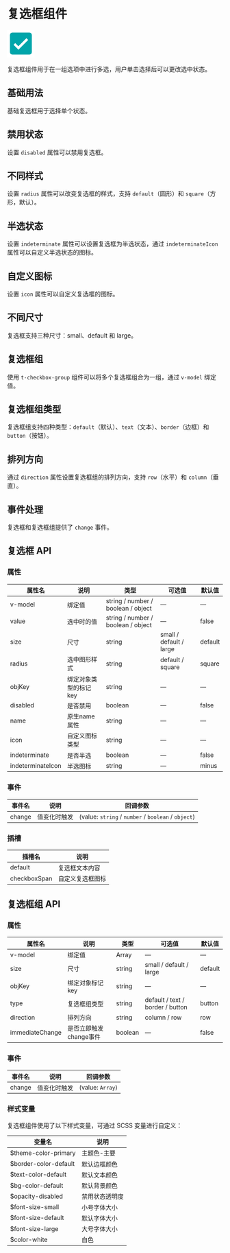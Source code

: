 <script setup lang="ts">
import checkboxBasic from '../examples/checkbox/basic.vue'
import checkboxDisabled from '../examples/checkbox/disabled.vue'
import checkboxRadius from '../examples/checkbox/radius.vue'
import checkboxIndeterminate from '../examples/checkbox/indeterminate.vue'
import checkboxIcon from '../examples/checkbox/icon.vue'
import checkboxSize from '../examples/checkbox/size.vue'
import checkboxGroup from '../examples/checkbox/group.vue'
import checkboxGroupType from '../examples/checkbox/group-type.vue'
import checkboxDirection from '../examples/checkbox/direction.vue'
import checkboxEvents from '../examples/checkbox/events.vue'
</script>

# 复选框组件

![复选框组件](/components/checkbox.png)

复选框组件用于在一组选项中进行多选，用户单击选择后可以更改选中状态。

## 基础用法

基础复选框用于选择单个状态。

<demo :component="checkboxBasic" name="checkbox" examples="basic" />

## 禁用状态

设置 `disabled` 属性可以禁用复选框。

<demo :component="checkboxDisabled" name="checkbox" examples="disabled" />

## 不同样式

设置 `radius` 属性可以改变复选框的样式，支持 `default`（圆形）和 `square`（方形，默认）。

<demo :component="checkboxRadius" name="checkbox" examples="radius" />

## 半选状态

设置 `indeterminate` 属性可以设置复选框为半选状态，通过 `indeterminateIcon` 属性可以自定义半选状态的图标。

<demo :component="checkboxIndeterminate" name="checkbox" examples="indeterminate" />

## 自定义图标

设置 `icon` 属性可以自定义复选框的图标。

<demo :component="checkboxIcon" name="checkbox" examples="icon" />

## 不同尺寸

复选框支持三种尺寸：small、default 和 large。

<demo :component="checkboxSize" name="checkbox" examples="size" />

## 复选框组

使用 `t-checkbox-group` 组件可以将多个复选框组合为一组，通过 `v-model` 绑定值。

<demo :component="checkboxGroup" name="checkbox" examples="group" />

## 复选框组类型

复选框组支持四种类型：`default`（默认）、`text`（文本）、`border`（边框）和 `button`（按钮）。

<demo :component="checkboxGroupType" name="checkbox" examples="group-type" />

## 排列方向

通过 `direction` 属性设置复选框组的排列方向，支持 `row`（水平）和 `column`（垂直）。

<demo :component="checkboxDirection" name="checkbox" examples="direction" />

## 事件处理

复选框和复选框组提供了 `change` 事件。

<demo :component="checkboxEvents" name="checkbox" examples="events" />

## 复选框 API

### 属性

| 属性名 | 说明 | 类型 | 可选值 | 默认值 |
| --- | --- | --- | --- | --- |
| v-model | 绑定值 | string / number / boolean / object | — | — |
| value | 选中时的值 | string / number / boolean / object | — | false |
| size | 尺寸 | string | small / default / large | default |
| radius | 选中图形样式 | string | default / square | square |
| objKey | 绑定对象类型的标记key | string | — | — |
| disabled | 是否禁用 | boolean | — | false |
| name | 原生name属性 | string | — | — |
| icon | 自定义图标类型 | string | — | — |
| indeterminate | 是否半选 | boolean | — | false |
| indeterminateIcon | 半选图标 | string | — | minus |

### 事件

| 事件名 | 说明 | 回调参数 |
| --- | --- | --- |
| change | 值变化时触发 | (value: `string` / `number` / `boolean` / `object`) |

### 插槽

| 插槽名 | 说明 |
| --- | --- |
| default | 复选框文本内容 |
| checkboxSpan | 自定义复选框图标 |

## 复选框组 API

### 属性

| 属性名 | 说明 | 类型 | 可选值 | 默认值 |
| --- | --- | --- | --- | --- |
| v-model | 绑定值 | Array | — | — |
| size | 尺寸 | string | small / default / large | default |
| objKey | 绑定对象标记key | string | — | — |
| type | 复选框组类型 | string | default / text / border / button | button |
| direction | 排列方向 | string | column / row | row |
| immediateChange | 是否立即触发change事件 | boolean | — | false |

### 事件

| 事件名 | 说明 | 回调参数 |
| --- | --- | --- |
| change | 值变化时触发 | (value: `Array`) |

### 样式变量

复选框组件使用了以下样式变量，可通过 SCSS 变量进行自定义：

| 变量名                | 说明           |
| --------------------- | -------------- |
| $theme-color-primary  | 主题色-主要    |
| $border-color-default | 默认边框颜色   |
| $text-color-default   | 默认文本颜色   |
| $bg-color-default     | 默认背景颜色   |
| $opacity-disabled     | 禁用状态透明度 |
| $font-size-small      | 小号字体大小   |
| $font-size-default    | 默认字体大小   |
| $font-size-large      | 大号字体大小   |
| $color-white          | 白色           |
 